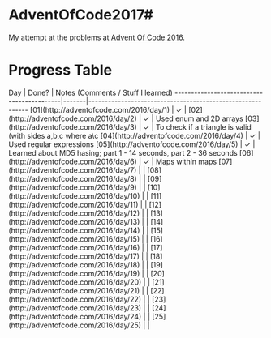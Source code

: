 # AdventOfCode2017#
My attempt at the problems at [Advent Of Code 2016](http://adventofcode.com/2016).



<h1>Progress Table</h1>
Day                                        | Done? | Notes (Comments / Stuff I learned)
-------------------------------------------|-------|-----------------------------------------------------------
[01](http://adventofcode.com/2016/day/1)   |   ✓   | 
[02](http://adventofcode.com/2016/day/2)   |   ✓   | Used enum and 2D arrays
[03](http://adventofcode.com/2016/day/3)   |   ✓   | To check if a triangle is valid (with sides a,b,c where a\<b\<c), verify a+b>c
[04](http://adventofcode.com/2016/day/4)   |   ✓   | Used regular expressions 
[05](http://adventofcode.com/2016/day/5)   |   ✓   | Learned about MD5 hasing; part 1 - 14 seconds, part 2 - 36 seconds
[06](http://adventofcode.com/2016/day/6)   |   ✓   | Maps within maps
[07](http://adventofcode.com/2016/day/7)   |       | 
[08](http://adventofcode.com/2016/day/8)   |       | 
[09](http://adventofcode.com/2016/day/9)   |       | 
[10](http://adventofcode.com/2016/day/10)  |       | 
[11](http://adventofcode.com/2016/day/11)  |       | 
[12](http://adventofcode.com/2016/day/12)  |       | 
[13](http://adventofcode.com/2016/day/13)  |       | 
[14](http://adventofcode.com/2016/day/14)  |       | 
[15](http://adventofcode.com/2016/day/15)  |       | 
[16](http://adventofcode.com/2016/day/16)  |       |
[17](http://adventofcode.com/2016/day/17)  |       | 
[18](http://adventofcode.com/2016/day/18)  |       | 
[19](http://adventofcode.com/2016/day/19)  |       | 
[20](http://adventofcode.com/2016/day/20)  |       | 
[21](http://adventofcode.com/2016/day/21)  |       | 
[22](http://adventofcode.com/2016/day/22)  |       | 
[23](http://adventofcode.com/2016/day/23)  |       | 
[24](http://adventofcode.com/2016/day/24)  |       | 
[25](http://adventofcode.com/2016/day/25)  |       |

